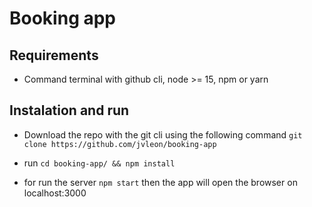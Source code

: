# Booking app

## Requirements

- Command terminal with github cli, node >= 15, npm or yarn

## Instalation and run

- Download the repo with the git cli using the following command `git clone https://github.com/jvleon/booking-app`

- run `cd booking-app/ && npm install`

- for run the server `npm start` then the app will open the browser on localhost:3000